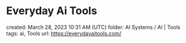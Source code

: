 # Everyday Ai Tools

created: March 28, 2023 10:31 AM (UTC)
folder: AI Systems / AI | Tools
tags: ai, Tools
url: https://everydayaitools.com/